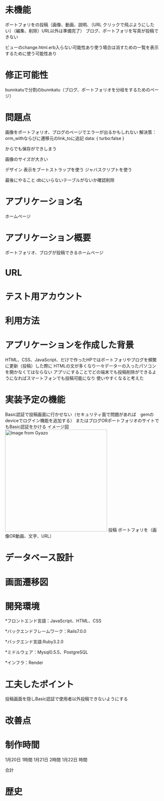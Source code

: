 #   未機能

ポートフォリをの投稿（画像、動画、説明、（URL クリックで飛ぶようにしたい）（編集、削除）URL以外は準備完了）
ブログ、ポートフォリを写真が投稿できない

ビューのchange.html.erb入らない可能性あり使う場合は消すための一覧を表示するために使う可能性あり
#   修正可能性
bunnkatuで分割のbunnkatu（ブログ、ポートフォリオを分岐をするためのページ）


# 問題点
画像をポートフォリオ、ブログのページでエラーが出るかもしれない
解決策：orm_withならびに遷移元のlink_toに追記
data: { turbo:false }

からでも保存ができしまう

画像のサイズが大きい

デザイン
表示をブートストラップを使う
ジャバスクリプトを使う

最後にやること
dbにいらないテーブルがないか確認削除

# アプリケーション名
ホームページ

# アプリケーション概要
ポートフォリオ、ブログが投稿できるホームページ

# URL
# テスト用アカウント
# 利用方法
# アプリケーションを作成した背景
HTML、CSS、JavaScript、だけで作ったHPではポートフォリやブログを頻繁に更新（投稿）した際に
HTMLの文が多くなり一々データーの入ったパソコンを開かなくてはならない
アプリにすることでどの端末でも投稿削除ができるようになればスマートフォンでも投稿可能になり
使いやすくなると考えた


# 実装予定の機能
Basic認証で投稿画面に行かせない（セキュリティ面で問題があれば　gemのdeviceでログイン機能を追加する）
またはブログORポートフォリオのサイトでもBasic認証をかける
イメージ図
<a href="https://gyazo.com/1bb2fa9b36158a9835298dc72304f681"><img src="https://i.gyazo.com/1bb2fa9b36158a9835298dc72304f681.png" alt="Image from Gyazo" width="332"/></a>
投稿
ポートフォリを（画像OR動画、文字、URL）

# データベース設計
# 画面遷移図
# 開発環境
*フロントエンド言語：JavaScript、HTML、CSS

*バックエンドフレームワーク：Rails7.0.0 

*バックエンド言語:Ruby3.2.0

*ミドルウェア：Mysql0.5.5、PostgreSQL

*インフラ：Render
# 工夫したポイント
投稿画面を隠しBasic認証で使用者以外投稿できないようにする
# 改善点
# 制作時間
1月20日 1時間
1月21日 2時間
1月22日 時間


合計
# 歴史

